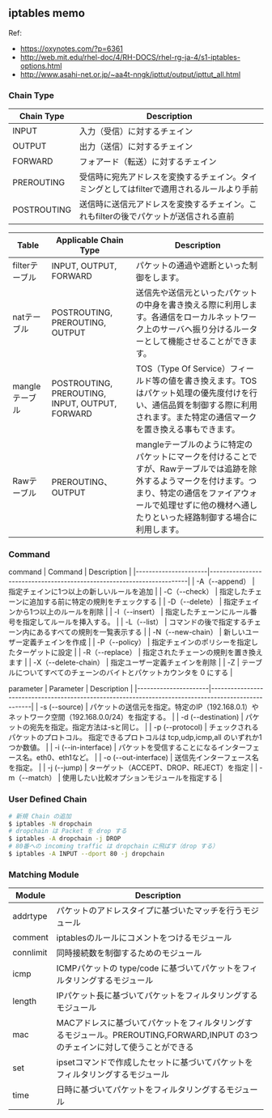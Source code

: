 ## iptables memo
Ref:
- https://oxynotes.com/?p=6361
- http://web.mit.edu/rhel-doc/4/RH-DOCS/rhel-rg-ja-4/s1-iptables-options.html
- http://www.asahi-net.or.jp/~aa4t-nngk/ipttut/output/ipttut_all.html

### Chain Type
| Chain Type        | Description                                                                                |
|-------------|--------------------------------------------------------------------------------------------|
| INPUT       | 入力（受信）に対するチェイン                                                               |
| OUTPUT      | 出力（送信）に対するチェイン                                                               |
| FORWARD     | フォアード（転送）に対するチェイン                                                         |
| PREROUTING  | 受信時に宛先アドレスを変換するチェイン。タイミングとしてはfilterで適用されるルールより手前 |
| POSTROUTING | 送信時に送信元アドレスを変換するチェイン。これもfilterの後でパケットが送信される直前       |


| Table          | Applicable Chain Type                           | Description                                                                                                                                                                                                                  |
|----------------|-------------------------------------------------|------------------------------------------------------------------------------------------------------------------------------------------------------------------------------------------------------------------------------|
| filterテーブル | INPUT, OUTPUT, FORWARD                          | パケットの通過や遮断といった制御をします。                                                                                                                                                                                   |
| natテーブル    | POSTROUTING, PREROUTING, OUTPUT                 | 送信先や送信元といったパケットの中身を書き換える際に利用します。各通信をローカルネットワーク上のサーバへ振り分けるルーターとして機能させることができます。                                                                  |
| mangleテーブル | POSTROUTING, PREROUTING, INPUT, OUTPUT, FORWARD | TOS（Type Of Service）フィールド等の値を書き換えます。TOSはパケット処理の優先度付けを行い、通信品質を制御する際に利用されます。また特定の通信マークを置き換える事もできます。                                                |
| Rawテーブル    | PREROUTING、OUTPUT                              | mangleテーブルのように特定のパケットにマークを付けることですが、Rawテーブルでは追跡を除外するようマークを付けます。つまり、特定の通信をファイアウォールで処理せずに他の機材へ通したりといった経路制御する場合に利用します。 |

### Command
command
| Command              | Description                                                           |
|----------------------|-----------------------------------------------------------------------|
| -A（--append）       | 指定チェインに1つ以上の新しいルールを追加                             |
| -C（--check）        | 指定したチェーンに追加する前に特定の規則をチェックする                |
| -D（--delete）       | 指定チェインから1つ以上のルールを削除                                 |
| -I（--insert）       | 指定したチェーンにルール番号を指定してルールを挿入する。              |
| -L（--list）         | コマンドの後で指定するチェーン内にあるすべての規則を一覧表示する      |
| -N（--new-chain）    | 新しいユーザー定義チェインを作成                                      |
| -P（--policy）       | 指定チェインのポリシーを指定したターゲットに設定                      |
| -R（--replace）      | 指定されたチェーンの規則を置き換えます                                |
| -X（--delete-chain） | 指定ユーザー定義チェインを削除                                        |
| -Z                   | テーブルについてすべてのチェーンのバイトとパケットカウンタを 0 にする |

parameter
| Parameter            | Description                                                                                         |
|----------------------|-----------------------------------------------------------------------------------------------------|
| -s (--source)        | パケットの送信元を指定。特定のIP（192.168.0.1）やネットワーク空間（192.168.0.0/24）を指定する。     |
| -d (--destination)   | パケットの宛先を指定。指定方法は-sと同じ。                                                          |
| -p (--protocol)      | チェックされるパケットのプロトコル。 指定できるプロトコルは tcp,udp,icmp,all のいずれか1つか数値。 |
| -i (--in-interface)  | パケットを受信することになるインターフェース名。eth0、eth1など。                                    |
| -o (--out-interface) | 送信先インターフェース名を指定。                                                                    |
| -j (--jump)          | ターゲット（ACCEPT、DROP、REJECT）を指定                                                            |
| -m（--match）        | 使用したい比較オプションモジュールを指定する                                                        |

### User Defined Chain
```bash
# 新規 Chain の追加
$ iptables -N dropchain
# dropchain は Packet を drop する
$ iptables -A dropchain -j DROP
# 80番への incoming traffic は dropchain に飛ばす（drop する）
$ iptables -A INPUT --dport 80 -j dropchain
```

### Matching Module
| Module    | Description                                                                                                                   |
|-----------|-------------------------------------------------------------------------------------------------------------------------------|
| addrtype  | パケットのアドレスタイプに基づいたマッチを行うモジュール                                                                      |
| comment   | iptablesのルールにコメントをつけるモジュール                                                                                  |
| connlimit | 同時接続数を制御するためのモジュール                                                                                          |
| icmp      | ICMPパケットの type/code に基づいてパケットをフィルタリングするモジュール                                                     |
| length    | IPパケット長に基づいてパケットをフィルタリングするモジュール                                                                  |
| mac       | MACアドレスに基づいてパケットをフィルタリングするモジュール。PREROUTING,FORWARD,INPUT の3つのチェインに対して使うことができる |
| set       | ipsetコマンドで作成したセットに基づいてパケットをフィルタリングするモジュール                                                 |
| time      | 日時に基づいてパケットをフィルタリングするモジュール                                                                          |

